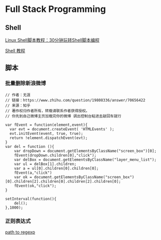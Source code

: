 Full Stack Programming
===========

## Shell

[Linux Shell脚本教程：30分钟玩转Shell脚本编程](http://c.biancheng.net/cpp/shell/)

[Shell 教程](http://www.runoob.com/linux/linux-shell.html)

## 脚本

### 批量删除新浪微博

	// 作者：无涯
	// 链接：https://www.zhihu.com/question/19808336/answer/70656422
	// 来源：知乎
	// 著作权归作者所有，转载请联系作者获得授权。
	// 你先到自己微博主页加载完你的微博 调出控制台粘进去敲回车就行
	
	var fEvent = function(element,event){
	  var evt = document.createEvent( 'HTMLEvents' );
	  evt.initEvent(event, true, true);  
	  return !element.dispatchEvent(evt);
	}
	var del = function (){
		var dropDown = document.getElementsByClassName("screen_box")[0];
		fEvent(dropDown.children[0],"click");
		var delBox = document.getElementsByClassName("layer_menu_list");
		var ul = delBox[1].children;
		var a = ul[0].children[0].children[0];
		fEvent(a,"click")
		var ok = document.getElementsByClassName("screen_box")[0].children[2].children[0].children[2].children[0];
		fEvent(ok,"click");
	}
	
	setInterval(function(){
		del();
	},1000);
	
	
### 正则表达式

[path to regexp](https://github.com/pillarjs/path-to-regexp)